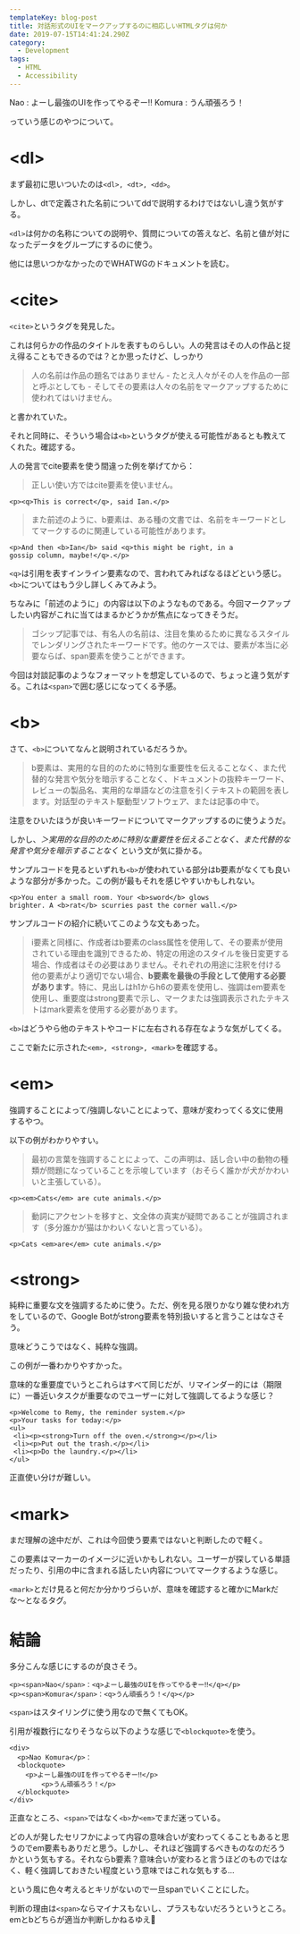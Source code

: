 ```yaml
---
templateKey: blog-post
title: 対話形式のUIをマークアップするのに相応しいHTMLタグは何か
date: 2019-07-15T14:41:24.290Z
category:
  - Development
tags:
  - HTML
  - Accessibility
---
```

Nao : よーし最強のUIを作ってやるぞー‼︎
Komura : うん頑張ろう！

っていう感じのやつについて。

# \<dl>

まず最初に思いついたのは`<dl>, <dt>, <dd>`。

しかし、dtで定義された名前についてddで説明するわけではないし違う気がする。

`<dl>`は何かの名称についての説明や、質問についての答えなど、名前と値が対になったデータをグループにするのに使う。

他には思いつかなかったのでWHATWGのドキュメントを読む。

# \<cite>

`<cite>`というタグを発見した。

これは何らかの作品のタイトルを表すものらしい。人の発言はその人の作品と捉え得ることもできるのでは？とか思ったけど、しっかり

> 人の名前は作品の題名ではありません - たとえ人々がその人を作品の一部と呼ぶとしても - そしてその要素は人々の名前をマークアップするために使われてはいけません。

と書かれていた。

それと同時に、そういう場合は`<b>`というタグが使える可能性があるとも教えてくれた。確認する。

人の発言でcite要素を使う間違った例を挙げてから：

> 正しい使い方ではcite要素を使いません。

```
<p><q>This is correct</q>, said Ian.</p>
```

> また前述のように、b要素は、ある種の文書では、名前をキーワードとしてマークするのに関連している可能性があります。

```
<p>And then <b>Ian</b> said <q>this might be right, in a
gossip column, maybe!</q>.</p>
```

`<q>`は引用を表すインライン要素なので、言われてみればなるほどという感じ。`<b>`についてはもう少し詳しくみてみよう。

ちなみに「前述のように」の内容は以下のようなものである。今回マークアップしたい内容がこれに当てはまるかどうかが焦点になってきそうだ。

> ゴシップ記事では、有名人の名前は、注目を集めるために異なるスタイルでレンダリングされたキーワードです。他のケースでは、要素が本当に必要ならば、span要素を使うことができます。

今回は対談記事のようなフォーマットを想定しているので、ちょっと違う気がする。これは`<span>`で囲む感じになってくる予感。

# \<b>

さて、`<b>`についてなんと説明されているだろうか。

> b要素は、実用的な目的のために特別な重要性を伝えることなく、また代替的な発言や気分を暗示することなく、ドキュメントの抜粋キーワード、レビューの製品名、実用的な単語などの注意を引くテキストの範囲を表します。対話型のテキスト駆動型ソフトウェア、または記事の中で。

注意をひいたほうが良いキーワードについてマークアップするのに使うようだ。

しかし、_＞実用的な目的のために特別な重要性を伝えることなく、また代替的な発言や気分を暗示することなく_ という文が気に掛かる。

サンプルコードを見るといずれも`<b>`が使われている部分はb要素がなくても良いような部分が多かった。この例が最もそれを感じやすいかもしれない。

```
<p>You enter a small room. Your <b>sword</b> glows
brighter. A <b>rat</b> scurries past the corner wall.</p>
```

サンプルコードの紹介に続いてこのような文もあった。

> i要素と同様に、作成者はb要素のclass属性を使用して、その要素が使用されている理由を識別できるため、特定の用途のスタイルを後日変更する場合、作成者はその必要はありません。それぞれの用途に注釈を付ける 他の要素がより適切でない場合、**b要素を最後の手段として使用する必要があります**。特に、見出しはh1からh6の要素を使用し、強調はem要素を使用し、重要度はstrong要素で示し、マークまたは強調表示されたテキストはmark要素を使用する必要があります。

`<b>`はどうやら他のテキストやコードに左右される存在なような気がしてくる。

ここで新たに示された`<em>, <strong>, <mark>`を確認する。

# \<em>

強調することによって/強調しないことによって、意味が変わってくる文に使用するやつ。

以下の例がわかりやすい。

> 最初の言葉を強調することによって、この声明は、話し合い中の動物の種類が問題になっていることを示唆しています（おそらく誰かが犬がかわいいと主張している）。

```
<p><em>Cats</em> are cute animals.</p>
```

> 動詞にアクセントを移すと、文全体の真実が疑問であることが強調されます（多分誰かが猫はかわいくないと言っている）。

```
<p>Cats <em>are</em> cute animals.</p>
```

# \<strong>

純粋に重要な文を強調するために使う。ただ、例を見る限りかなり雑な使われ方をしているので、Google Botがstrong要素を特別扱いすると言うことはなさそう。

意味どうこうではなく、純粋な強調。

この例が一番わかりやすかった。

意味的な重要度でいうとこれらはすべて同じだが、リマインダー的には（期限に）一番近いタスクが重要なのでユーザーに対して強調してるような感じ？

```
<p>Welcome to Remy, the reminder system.</p>
<p>Your tasks for today:</p>
<ul>
 <li><p><strong>Turn off the oven.</strong></p></li>
 <li><p>Put out the trash.</p></li>
 <li><p>Do the laundry.</p></li>
</ul>
```

正直使い分けが難しい。

# \<mark>

まだ理解の途中だが、これは今回使う要素ではないと判断したので軽く。

この要素はマーカーのイメージに近いかもしれない。ユーザーが探している単語だったり、引用の中に含まれる話したい内容についてマークするような感じ。

`<mark>`とだけ見ると何だか分かりづらいが、意味を確認すると確かにMarkだな〜となるタグ。

# 結論

多分こんな感じにするのが良さそう。

```
<p><span>Nao</span>：<q>よーし最強のUIを作ってやるぞー‼︎</q></p>
<p><span>Komura</span>：<q>うん頑張ろう！</q></p>
```

`<span>`はスタイリングに使う用なので無くてもOK。

引用が複数行になりそうなら以下のような感じで`<blockquote>`を使う。

```
<div>
  <p>Nao Komura</p>：
  <blockquote>
    <p>よーし最強のUIを作ってやるぞー‼︎</p>
		<p>うん頑張ろう！</p>
  </blockquote>
</div>
```

正直なところ、`<span>`ではなく`<b>`か`<em>`でまだ迷っている。

どの人が発したセリフかによって内容の意味合いが変わってくることもあると思うのでem要素もありだと思う。しかし、それほど強調するべきものなのだろうかという気もする。それならb要素？意味合いが変わると言うほどのものではなく、軽く強調しておきたい程度という意味ではこれな気もする...

という風に色々考えるとキリがないので一旦spanでいくことにした。

判断の理由は`<span>`ならマイナスもないし、プラスもないだろうというところ。emとbどちらが適当か判断しかねるゆえ🤔
